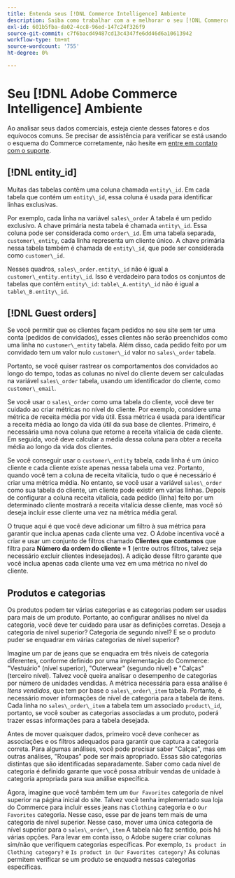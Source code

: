```yaml
---
title: Entenda seus [!DNL Commerce Intelligence] Ambiente
description: Saiba como trabalhar com a e melhorar o seu [!DNL Commerce Intelligence] ambiente.
exl-id: 601b5fba-da02-4cc8-96ed-147c24f326f9
source-git-commit: c7f6bacd49487cd13c4347fe6dd46d6a10613942
workflow-type: tm+mt
source-wordcount: '755'
ht-degree: 0%

---
```


# Seu [!DNL Adobe Commerce Intelligence] Ambiente

Ao analisar seus dados comerciais, esteja ciente desses fatores e dos equívocos comuns. Se precisar de assistência para verificar se está usando o esquema do Commerce corretamente, não hesite em [entre em contato com o suporte](https://experienceleague.adobe.com/docs/commerce-knowledge-base/kb/troubleshooting/miscellaneous/mbi-service-policies.html).

## [!DNL entity\_id]

Muitas das tabelas contêm uma coluna chamada `entity\_id`. Em cada tabela que contém um `entity\_id`, essa coluna é usada para identificar linhas exclusivas.

Por exemplo, cada linha na variável `sales\_order` A tabela é um pedido exclusivo. A chave primária nesta tabela é chamada `entity\_id`. Essa coluna pode ser considerada como `order\_id`. Em uma tabela separada, `customer\_entity`, cada linha representa um cliente único. A chave primária nessa tabela também é chamada de `entity\_id`, que pode ser considerada como `customer\_id`.

Nesses quadros, `sales\_order.entity\_id` não é igual a `customer\_entity.entity\_id`. Isso é verdadeiro para todos os conjuntos de tabelas que contêm `entity\_id`: `table\_A.entity\_id` não é igual a `table\_B.entity\_id`.

## [!DNL Guest orders]

Se você permitir que os clientes façam pedidos no seu site sem ter uma conta (pedidos de convidados), esses clientes não serão preenchidos como uma linha no `customer\_entity` tabela. Além disso, cada pedido feito por um convidado tem um valor nulo `customer\_id` valor no `sales\_order` tabela.

Portanto, se você quiser rastrear os comportamentos dos convidados ao longo do tempo, todas as colunas no nível do cliente devem ser calculadas na variável `sales\_order` tabela, usando um identificador do cliente, como `customer\_email`.

Se você usar o `sales\_order` como uma tabela do cliente, você deve ter cuidado ao criar métricas no nível do cliente. Por exemplo, considere uma métrica de receita média por vida útil. Essa métrica é usada para identificar a receita média ao longo da vida útil da sua base de clientes. Primeiro, é necessária uma nova coluna que retorne a receita vitalícia de cada cliente. Em seguida, você deve calcular a média dessa coluna para obter a receita média ao longo da vida dos clientes.

Se você conseguir usar o `customer\_entity` tabela, cada linha é um único cliente e cada cliente existe apenas nessa tabela uma vez. Portanto, quando você tem a coluna de receita vitalícia, tudo o que é necessário é criar uma métrica média. No entanto, se você usar a variável `sales\_order` como sua tabela do cliente, um cliente pode existir em várias linhas. Depois de configurar a coluna receita vitalícia, cada pedido (linha) feito por um determinado cliente mostrará a receita vitalícia desse cliente, mas você só deseja incluir esse cliente uma vez na métrica média geral.

O truque aqui é que você deve adicionar um filtro à sua métrica para garantir que inclua apenas cada cliente uma vez. O Adobe incentiva você a criar e usar um conjunto de filtros chamado **Clientes que contamos** que filtra para **Número da ordem do cliente = 1** (entre outros filtros, talvez seja necessário excluir clientes indesejados). A adição desse filtro garante que você inclua apenas cada cliente uma vez em uma métrica no nível do cliente.

## Produtos e categorias

Os produtos podem ter várias categorias e as categorias podem ser usadas para mais de um produto. Portanto, ao configurar análises no nível da categoria, você deve ter cuidado para usar as definições corretas. Deseja a categoria de nível superior? Categoria de segundo nível? E se o produto puder se enquadrar em várias categorias de nível superior?

Imagine um par de jeans que se enquadra em três níveis de categoria diferentes, conforme definido por uma implementação do Commerce: &quot;Vestuário&quot; (nível superior), &quot;Outerwear&quot; (segundo nível) e &quot;Calças&quot; (terceiro nível). Talvez você queira analisar o desempenho de categorias por número de unidades vendidas. A métrica necessária para essa análise é _Itens vendidos_, que tem por base o `sales\_order\_item` tabela. Portanto, é necessário mover informações de nível de categoria para a tabela de itens. Cada linha no `sales\_order\_item` a tabela tem um associado `product\_id`, portanto, se você souber as categorias associadas a um produto, poderá trazer essas informações para a tabela desejada.

Antes de mover quaisquer dados, primeiro você deve conhecer as associações e os filtros adequados para garantir que captura a categoria correta. Para algumas análises, você pode precisar saber &quot;Calças&quot;, mas em outras análises, &quot;Roupas&quot; pode ser mais apropriado. Essas são categorias distintas que são identificadas separadamente. Saber como cada nível de categoria é definido garante que você possa atribuir vendas de unidade à categoria apropriada para sua análise específica.

Agora, imagine que você também tem um `Our Favorites` categoria de nível superior na página inicial do site. Talvez você tenha implementado sua loja do Commerce para incluir esses jeans nas `Clothing` categoria e o `Our Favorites` categoria. Nesse caso, esse par de jeans tem mais de uma categoria de nível superior. Nesse caso, mover uma única categoria de nível superior para o `sales\_order\_item` A tabela não faz sentido, pois há várias opções. Para levar em conta isso, o Adobe sugere criar colunas sim/não que verifiquem categorias específicas. Por exemplo, `Is product in Clothing category?` e `Is product in Our Favorites category?` As colunas permitem verificar se um produto se enquadra nessas categorias específicas.
